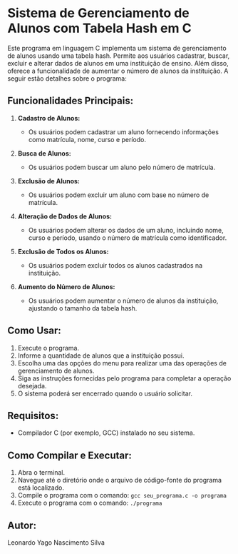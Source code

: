 # Sistema de Gerenciamento de Alunos com Tabela Hash em C

Este programa em linguagem C implementa um sistema de gerenciamento de alunos usando uma tabela hash. Permite aos usuários cadastrar, buscar, excluir e alterar dados de alunos em uma instituição de ensino. Além disso, oferece a funcionalidade de aumentar o número de alunos da instituição. A seguir estão detalhes sobre o programa:

## Funcionalidades Principais:

1. **Cadastro de Alunos:**
   - Os usuários podem cadastrar um aluno fornecendo informações como matrícula, nome, curso e período.

2. **Busca de Alunos:**
   - Os usuários podem buscar um aluno pelo número de matrícula.

3. **Exclusão de Alunos:**
   - Os usuários podem excluir um aluno com base no número de matrícula.

4. **Alteração de Dados de Alunos:**
   - Os usuários podem alterar os dados de um aluno, incluindo nome, curso e período, usando o número de matrícula como identificador.

5. **Exclusão de Todos os Alunos:**
   - Os usuários podem excluir todos os alunos cadastrados na instituição.

6. **Aumento do Número de Alunos:**
   - Os usuários podem aumentar o número de alunos da instituição, ajustando o tamanho da tabela hash.

## Como Usar:

1. Execute o programa.
2. Informe a quantidade de alunos que a instituição possui.
3. Escolha uma das opções do menu para realizar uma das operações de gerenciamento de alunos.
4. Siga as instruções fornecidas pelo programa para completar a operação desejada.
5. O sistema poderá ser encerrado quando o usuário solicitar.


## Requisitos:

- Compilador C (por exemplo, GCC) instalado no seu sistema.

## Como Compilar e Executar:

1. Abra o terminal.
2. Navegue até o diretório onde o arquivo de código-fonte do programa está localizado.
3. Compile o programa com o comando: `gcc seu_programa.c -o programa`
4. Execute o programa com o comando: `./programa`

## Autor:

Leonardo Yago Nascimento Silva

